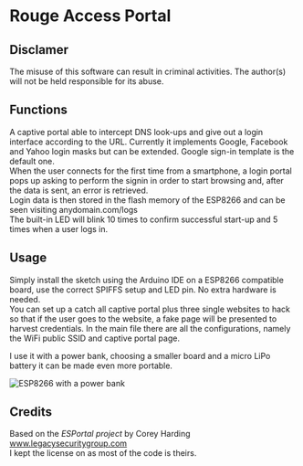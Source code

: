 # Rouge Access Portal
## Disclamer
The misuse of this software can result in criminal activities. The author(s) will not be held responsible for its abuse.

## Functions
A captive portal able to intercept DNS look-ups and give out a login interface according to the URL. Currently it implements Google, Facebook and Yahoo login masks but can be extended. Google sign-in template is the default one.<br>
When the user connects for the first time from a smartphone, a login portal pops up asking to perform the signin in order to start browsing and, after the data is sent, an error is retrieved.<br>
Login data is then stored in the flash memory of the ESP8266 and can be seen visiting anydomain.com/logs<br>
The built-in LED will blink 10 times to confirm successful start-up and 5 times when a user logs in.

## Usage
Simply install the sketch using the Arduino IDE on a ESP8266 compatible board, use the correct SPIFFS setup and LED pin. No extra hardware is needed.<br>
You can set up a catch all captive portal plus three single websites to hack so that if the user goes to the website, a fake page will be presented to harvest credentials. In the main file there are all the configurations, namely the WiFi public SSID and captive portal page.

I use it with a power bank, choosing a smaller board and a micro LiPo battery it can be made even more portable.<br>

![ESP8266 with a power bank](https://image.ibb.co/bwiWuo/IMG_2368.jpg)

## Credits
Based on the *ESPortal project* by Corey Harding www.legacysecuritygroup.com<br>
I kept the license on as most of the code is theirs.
